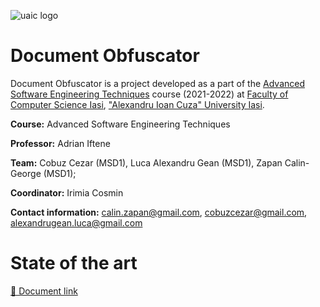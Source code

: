 ![uaic logo](https://www.uaic.ro/wp-content/uploads/2013/12/logouaic.png)

# Document Obfuscator

Document Obfuscator is a project developed as a part of the [Advanced Software Engineering Techniques](https://profs.info.uaic.ro/~adiftene/Scoala/2022/ASET/index.html) course (2021-2022) at [Faculty of Computer Science Iasi](https://www.info.uaic.ro/en/home-page-2/), ["Alexandru Ioan Cuza" University Iasi](https://www.uaic.ro/en/).

**Course:** Advanced Software Engineering Techniques

**Professor:** Adrian Iftene

**Team:** Cobuz Cezar (MSD1), Luca Alexandru Gean (MSD1), Zapan Calin-George (MSD1);

**Coordinator:** Irimia Cosmin

**Contact information:** calin.zapan@gmail.com, cobuzcezar@gmail.com, alexandrugean.luca@gmail.com

# State of the art

[📖 Document link](https://docs.google.com/document/d/1lzFYpHr9nZhxq4BpfmtOMLNQP-omLHmoRBRon-LCZoI/edit?usp=sharing)
